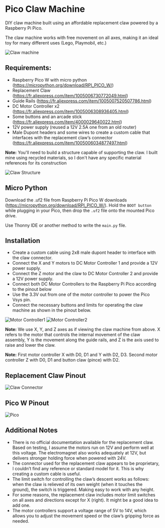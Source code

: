 # Pico Claw Machine

DIY claw machine built using an affordable replacement claw powered by a Raspberry Pi Pico.

The claw machine works with free movement on all axes, making it an ideal toy for many different uses (Lego, Playmobil, etc.)

![Claw machine](claw_machine.jpg)


## Requirements:
- Raspberry Pico W with micro python (https://micropython.org/download/RPI_PICO_W/)
- Replacement Claw (https://fr.aliexpress.com/item/1005006730772049.html)
- Guide Rails (https://fr.aliexpress.com/item/1005007520507786.html)
- DC Motor Controller x2 (https://fr.aliexpress.com/item/1005006308936405.html)
- Some buttons and an arcade stick (https://fr.aliexpress.com/item/4000029640022.html)
- 12V power supply (reused a 12V 2.5A one from an old router)
- Male Dupont headers and some wires to create a custom cable that interfaces with the replacement claw’s connector (https://fr.aliexpress.com/item/1005006034877497.html)

**Note:** You'll need to build a structure capable of supporting the claw. I built mine using recycled materials, so I don't have any specific material references for its construction

![Claw Structure](claw_structure.png)

## Micro Python

Download the .uf2 file from Raspberry Pi Pico W downloads (https://micropython.org/download/RPI_PICO_W/). Hold the `BOOT button` while plugging in your Pico, then drop the `.uf2` file onto the mounted Pico drive.

Use Thonny IDE or another method to write the `main.py` file.


## Installation

- Create a custom cable using 2x8 male dupont header to interface with the claw connector.
- Connect the X and Y motors to DC Motor Controller 1 and provide a 12V power supply.
- Connect the Z motor and the claw to DC Motor Controller 2 and provide a 12V power supply. 
- Connect both DC Motor Controllers to the Raspberry Pi Pico according to the pinout below
- Use the 3.3V out from one of the motor controller to power the Pico Vsys pin.
- Connect the necessary buttons and limits for operating the claw machine as shown in the pinout below.

![Motor Controller1](motor_controller1.jpg)
![Motor Controller2](motor_controller2.jpg)


**Note:** We use X, Y, and Z axes as if viewing the claw machine from above. X refers to the motor that controls the internal movement of the claw assembly, Y is the movement along the guide rails, and Z is the axis used to raise and lower the claw.

**Note:** First motor controller X with D0, D1 and Y with D2, D3. Second motor controller Z with D0, D1 and button claw (pince) with D2.

## Replacement Claw Pinout
![Claw Connector](claw_connector.png)

## Pico W Pinout
![Pico](pico_pinout.png)

## Additional Notes
- There is no official documentation available for the replacement claw. Based on testing, I assume the motors run on 12V and perform well at this voltage. The electromagnet also works adequately at 12V, but delivers stronger holding force when powered with 24V.
- The connector used for the replacement claw appears to be proprietary, I couldn’t find any reference or standard model for it. This is why creating a custom cable is useful.
- The limit switch for controlling the claw’s descent works as follows: when the claw is relieved of its own weight (when it touches the ground), the switch is triggered. Making easy to work with any height.
- For some reasons, the replacement claw includes motor limit switches on all axes and directions except for X (right). It might be a good idea to add one.
- The motor controllers support a voltage range of 5V to 14V, which allows you to adjust the movement speed or the claw’s gripping force as needed.